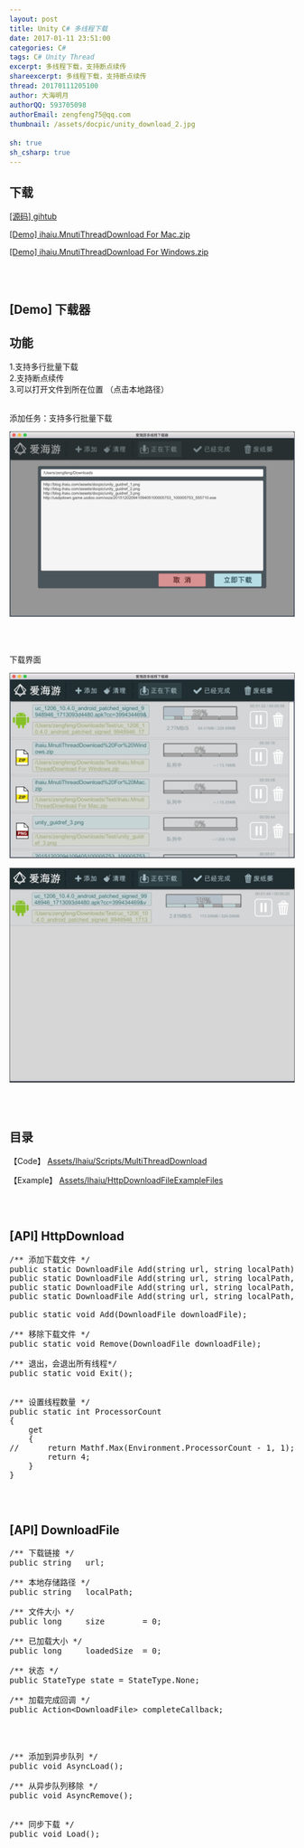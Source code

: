 ```yaml
---
layout: post
title: Unity C# 多线程下载
date: 2017-01-11 23:51:00
categories: C#
tags: C# Unity Thread
excerpt: 多线程下载，支持断点续传
shareexcerpt: 多线程下载，支持断点续传
thread: 20170111205100
author: 大海明月
authorQQ: 593705098
authorEmail: zengfeng75@qq.com
thumbnail: /assets/docpic/unity_download_2.jpg

sh: true
sh_csharp: true
---
```



<h2 class="nav1">下载 </h2>
<p><a href="https://github.com/ihaiucom/ihaiu.MultiThreadDownload" target="_blank" >[源码] gihtub</a></p>
<p><a href="/assets/down/ihaiu.MnutiThreadDownload For Mac.zip" target="_blank" >[Demo] ihaiu.MnutiThreadDownload For Mac.zip</a>
<p><a href="/assets/down/ihaiu.MnutiThreadDownload For Windows.zip" target="_blank" >[Demo] ihaiu.MnutiThreadDownload For Windows.zip</a></p>

<br>
<br>


<h2 class="nav1">[Demo] 下载器 </h2>

<h2 class="nav2">功能 </h2>
1.支持多行批量下载<br>
2.支持断点续传<br>
3.可以打开文件到所在位置 （点击本地路径）<br>
<br>

<p>添加任务：支持多行批量下载</p>
<p><img src="/assets/docpic/unity_download_1.png" style="border: solid 1px #666;" /></p>
<br>
<br>

<p>下载界面</p>
<p><img src="/assets/docpic/unity_download_2.jpg" style="border: solid 1px #666;" /></p>
<p><img src="/assets/docpic/unity_download_3.jpg" style="border: solid 1px #666;" /></p>

<br>
<br>


<h2 class="nav1">目录 </h2>

<p>【Code】 <a href="https://github.com/ihaiucom/ihaiu.MultiThreadDownload/tree/master/MultiThreadDownload/Assets/Ihaiu/Scripts/MultiThreadDownload" target="_blank" >Assets/Ihaiu/Scripts/MultiThreadDownload</a></p>

<p>【Example】 <a href="https://github.com/ihaiucom/ihaiu.MultiThreadDownload/tree/master/MultiThreadDownload/Assets/Ihaiu/HttpDownloadFileExampleFiles" target="_blank" >Assets/Ihaiu/HttpDownloadFileExampleFiles</a></p>

<br>
<br>
<h2 class="nav1">[API] HttpDownload </h2>

<pre class="brush: csharp; ">
/** 添加下载文件 */
public static DownloadFile Add(string url, string localPath);
public static DownloadFile Add(string url, string localPath, int size);
public static DownloadFile Add(string url, string localPath,  Action&lt;DownloadFile&gt; callback);
public static DownloadFile Add(string url, string localPath, int size, Action&lt;DownloadFile&gt; callback);

public static void Add(DownloadFile downloadFile);

/** 移除下载文件 */
public static void Remove(DownloadFile downloadFile);

/** 退出，会退出所有线程*/
public static void Exit();


/** 设置线程数量 */
public static int ProcessorCount
{
    get
    {
//      return Mathf.Max(Environment.ProcessorCount - 1, 1);
        return 4;
    }
}
</pre>

<br>
<br>

<h2 class="nav1">[API] DownloadFile </h2>

<pre class="brush: csharp; ">
/** 下载链接 */
public string   url;

/** 本地存储路径 */
public string   localPath;

/** 文件大小 */
public long     size        = 0;

/** 已加载大小 */
public long     loadedSize  = 0;

/** 状态 */
public StateType state = StateType.None;

/** 加载完成回调 */
public Action&lt;DownloadFile&gt; completeCallback;




/** 添加到异步队列 */
public void AsyncLoad();

/** 从异步队列移除 */
public void AsyncRemove();


/** 同步下载 */
public void Load();
</pre>



<br>
<br>
